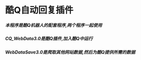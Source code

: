 # 酷Q自动回复插件
##### 本程序是酷Q机器人的配套程序,两个程序一起使用
##### CQ_WebData3.0是酷Q插件,加入酷Q中运行
##### WebDataSave3.0是爬取其他网站数据,然后为酷Q提供所需的数据
